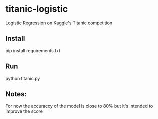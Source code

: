 # titanic-logistic
Logistic Regression on Kaggle's Titanic competition

## Install
pip install requirements.txt

## Run

python titanic.py

## Notes:

For now the accuraccy of the model is close to 80% but it's intended to improve the score